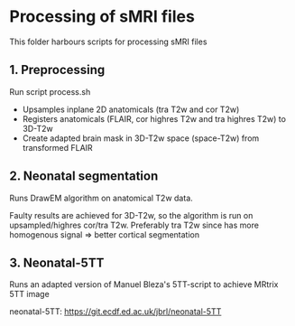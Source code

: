 # Processing of sMRI files

This folder harbours scripts for processing sMRI files

## 1. Preprocessing
Run script process.sh

- Upsamples inplane 2D anatomicals (tra T2w and cor T2w)
- Registers anatomicals (FLAIR, cor highres T2w and tra highres T2w) to 3D-T2w
- Create adapted brain mask in 3D-T2w space (space-T2w) from transformed FLAIR

## 2. Neonatal segmentation
Runs DrawEM algorithm on anatomical T2w data.

Faulty results are achieved for 3D-T2w, so the algorithm is run on upsampled/highres cor/tra T2w.
Preferably tra T2w since has more homogenous signal => better cortical segmentation

## 3. Neonatal-5TT
Runs an adapted version of Manuel Bleza's 5TT-script to achieve MRtrix 5TT image

neonatal-5TT: https://git.ecdf.ed.ac.uk/jbrl/neonatal-5TT
